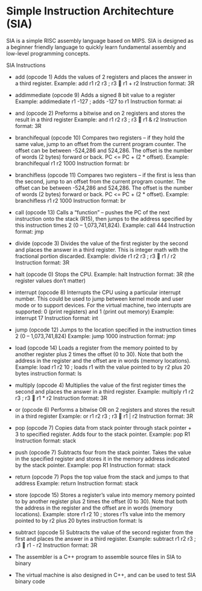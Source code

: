 # Simple Instruction Architechture (SIA)
SIA is a simple RISC assembly language based on MIPS. SIA is designed as a beginner friendly language to quickly learn fundamental assembly and low-level programming concepts. 

SIA Instructions 

- add (opcode 1)
	Adds the values of 2 registers and places the answer in a third register. 
	Example: add r1 r2 r3 ; r3  r1 + r2
	Instruction format: 3R

- addimmediate (opcode 9)
	Adds a signed 8 bit value to a register
	Example: addimediate r1 -127 ; adds -127 to r1
	Instruction format: ai

- and (opcode 2)
	Preforms a bitwise and on 2 registers and stores the result in a third register
	Example: and r1 r2 r3 ; r3  r1 & r2
	Instruction format: 3R

- branchifequal (opcode 10)
Compares two registers – if they hold the same value, jump to an offset from the current program counter. The offset can be between -524,286 and 524,286. The offset is the number of words (2 bytes) forward or back. PC <= PC + (2 * offset).
Example: branchifequal r1 r2 1000 
Instruction format: br

- branchifless (opcode 11)
Compares two registers – if the first is less than the second, jump to an offset from the current program counter. The offset can be between -524,286 and 524,286. The offset is the number of words (2 bytes) forward or back. PC <= PC + (2 * offset).
Example: branchifless r1 r2 1000 
Instruction format: br

- call (opcode 13)
Calls a “function” – pushes the PC of the next instruction onto the stack (R15), then jumps to the address specified by this instruction times 2 (0 – 1,073,741,824).
Example: call 444 
Instruction format: jmp

- divide (opcode 3)
Divides the value of the first register by the second and places the answer in a third register. This is integer math with the fractional portion discarded.
	Example: divide r1 r2 r3 ; r3  r1 / r2
	Instruction format: 3R

- halt (opcode 0)
	Stops the CPU.
	Example: halt
	Instruction format: 3R (the register values don’t matter)

- interrupt (opcode 8)
Interrupts the CPU using a particular interrupt number. This could be used to jump between kernel mode and user mode or to support devices. For the virtual machine, two interrupts are supported: 0 (print registers) and 1 (print out memory)
Example: interrupt 17
Instruction format: int

- jump (opcode 12)
	Jumps to the location specified in the instruction times 2 (0 – 1,073,741,824)
	Example: jump 1000
	instruction format: jmp

- load (opcode 14)
Loads a register from the memory pointed to by another register plus 2 times the offset (0 to 30). Note that both the address in the register and the offset are in words (memory locations).
	Example: load r1 r2 10 ; loads r1 with the value pointed to by r2 plus 20 bytes
	instruction format: ls

- multiply (opcode 4)
Multiplies the value of the first register times the second and places the answer in a third register. 
	Example: multiply r1 r2 r3 ; r3  r1 * r2
	Instruction format: 3R

- or (opcode 6)
	Performs a bitwise OR on 2 registers and stores the result in a third register
	Example: or r1 r2 r3 ; r3  r1 | r2
	Instruction format: 3R

- pop (opcode 7)
Copies data from stack pointer through stack pointer + 3 to specified register. Adds four to the stack pointer.
	Example: pop R1
	Instruction format: stack

- push (opcode 7)
Subtracts four from the stack pointer. Takes the value in the specified register and stores it in the memory address indicated by the stack pointer. 
	Example: pop R1
	Instruction format: stack

- return (opcode 7)
	Pops the top value from the stack and jumps to that address
	Example: return
	Instruction format: stack

- store (opcode 15)
Stores a register’s value into memory memory pointed to by another register plus 2 times the offset (0 to 30). Note that both the address in the register and the offset are in words (memory locations).
Example: store r1 r2 10 ; stores r1’s value into the memory pointed to by r2 plus 20 bytes
	instruction format: ls

- subtract (opcode 5)
Subtracts the value of the second register from the first and places the answer in a third register. 
	Example: subtract r1 r2 r3 ; r3  r1 - r2
	Instruction format: 3R

- The assembler is a C++ program to assemble source files in SIA to binary
- The virtual machine is also designed in C++, and can be used to test SIA binary code
